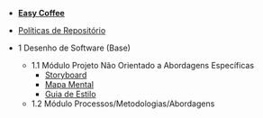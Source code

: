 - [<b>Easy Coffee</b>](/)
- [Políticas de Repositório](/politicas/politicas.md)

- 1 Desenho de Software (Base)
    - 1.1 Módulo Projeto Não Orientado a Abordagens Específicas
        - [Storyboard](/entrega1/desing_sprint/Storyboard.md)
        - [Mapa Mental](/entrega1/desing_sprint/mapa_mental.md)
        - [Guia de Estilo](entrega1/guia_de_estilo.md)
    - 1.2 Módulo Processos/Metodologias/Abordagens

